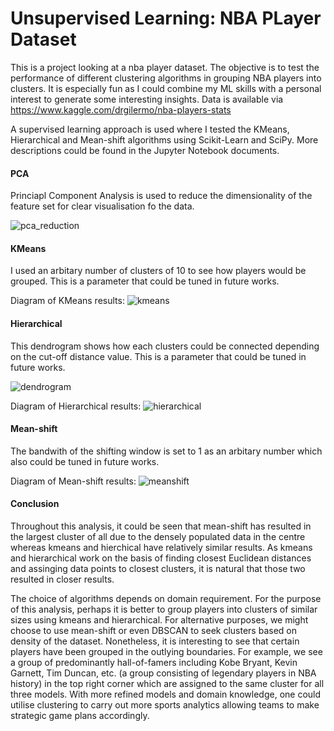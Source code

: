 # Unsupervised Learning: NBA PLayer Dataset

This is a project looking at a nba player dataset. The objective is to test the performance of different clustering algorithms in grouping NBA players into clusters. It is especially fun as I could combine my ML skills with a personal interest to generate some interesting insights. Data is available via https://www.kaggle.com/drgilermo/nba-players-stats

A supervised learning approach is used where I tested the KMeans, Hierarchical and Mean-shift algorithms using Scikit-Learn and SciPy. More descriptions could be found in the Jupyter Notebook documents.

#### PCA
Princiapl Component Analysis is used to reduce the dimensionality of the feature set for clear visualisation fo the data. 

![pca_reduction](https://user-images.githubusercontent.com/91271318/137004271-d3fc8797-3e88-46fb-adc9-96281691acf6.png)

#### KMeans
I used an arbitary number of clusters of 10 to see how players would be grouped. This is a parameter that could be tuned in future works.

Diagram of KMeans results:
![kmeans](https://user-images.githubusercontent.com/91271318/137004266-97fff260-f5b9-4356-ad7b-6408d9956a6a.png)

#### Hierarchical
This dendrogram shows how each clusters could be connected depending on the cut-off distance value. This is a parameter that could be tuned in future works.

![dendrogram](https://user-images.githubusercontent.com/91271318/137004259-cae74b96-abd3-4bc9-a2ff-295407a611e5.png)

Diagram of Hierarchical results:
![hierarchical](https://user-images.githubusercontent.com/91271318/137004265-8a586b60-c3da-43af-b462-276d47d7a40f.png)

#### Mean-shift 
The bandwith of the shifting window is set to 1 as an arbitary number which also could be tuned in future works.

Diagram of Mean-shift results:
![meanshift](https://user-images.githubusercontent.com/91271318/137004269-d66cba14-8805-45d4-9327-f418cdc45c3f.png)

#### Conclusion
Throughout this analysis, it could be seen that mean-shift has resulted in the largest cluster of all due to the densely populated data in the centre whereas kmeans and hierchical have relatively similar results. As kmeans and hierarchical work on the basis of finding closest Euclidean distances and assinging data points to closest clusters, it is natural that those two resulted in closer results.

The choice of algorithms depends on domain requirement. For the purpose of this analysis, perhaps it is better to group players into clusters of similar sizes using kmeans and hierarchical. For alternative purposes, we might choose to use mean-shift or even DBSCAN to seek clusters based on density of the dataset. Nonetheless, it is interesting to see that certain players have been grouped in the outlying boundaries. For example, we see a group of predominantly hall-of-famers including Kobe Bryant, Kevin Garnett, Tim Duncan, etc. (a group consisting of legendary players in NBA history) in the top right corner which are assigned to the same cluster for all three models. With more refined models and domain knowledge, one could utilise clustering to carry out more sports analytics allowing teams to make strategic game plans accordingly.
